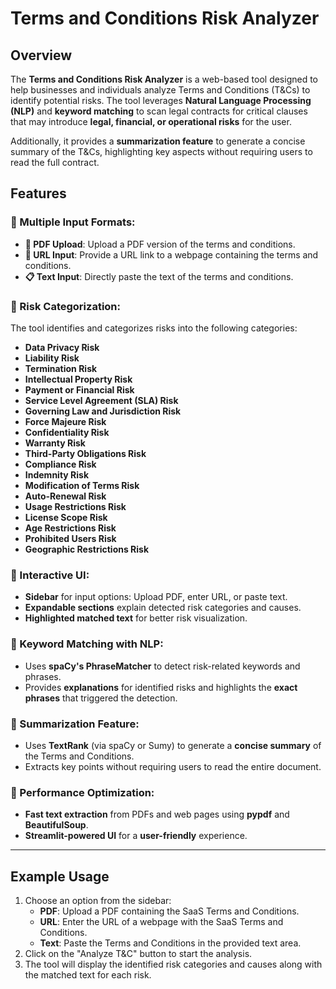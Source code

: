 # Terms and Conditions Risk Analyzer

## Overview
The **Terms and Conditions Risk Analyzer** is a web-based tool designed to help businesses and individuals analyze Terms and Conditions (T&Cs) to identify potential risks. The tool leverages **Natural Language Processing (NLP)** and **keyword matching** to scan legal contracts for critical clauses that may introduce **legal, financial, or operational risks** for the user.

Additionally, it provides a **summarization feature** to generate a concise summary of the T&Cs, highlighting key aspects without requiring users to read the full contract.

## Features

### 🔹 Multiple Input Formats:
- **📄 PDF Upload**: Upload a PDF version of the terms and conditions.
- **🔗 URL Input**: Provide a URL link to a webpage containing the terms and conditions.
- **📋 Text Input**: Directly paste the text of the terms and conditions.

### 🔹 Risk Categorization:
The tool identifies and categorizes risks into the following categories:

-  **Data Privacy Risk**
-  **Liability Risk**
-  **Termination Risk**
-  **Intellectual Property Risk**
-  **Payment or Financial Risk**
-  **Service Level Agreement (SLA) Risk**
-  **Governing Law and Jurisdiction Risk**
-  **Force Majeure Risk**
-  **Confidentiality Risk**
-  **Warranty Risk**
-  **Third-Party Obligations Risk**
-  **Compliance Risk**
-  **Indemnity Risk**
-  **Modification of Terms Risk**
-  **Auto-Renewal Risk**
-  **Usage Restrictions Risk**
-  **License Scope Risk**
-  **Age Restrictions Risk**
-  **Prohibited Users Risk**
-  **Geographic Restrictions Risk**

### 🔹 Interactive UI:
- **Sidebar** for input options: Upload PDF, enter URL, or paste text.
- **Expandable sections** explain detected risk categories and causes.
- **Highlighted matched text** for better risk visualization.

### 🔹 Keyword Matching with NLP:
- Uses **spaCy's PhraseMatcher** to detect risk-related keywords and phrases.
- Provides **explanations** for identified risks and highlights the **exact phrases** that triggered the detection.

### 🔹 Summarization Feature:
- Uses **TextRank** (via spaCy or Sumy) to generate a **concise summary** of the Terms and Conditions.
- Extracts key points without requiring users to read the entire document.

### 🔹 Performance Optimization:
- **Fast text extraction** from PDFs and web pages using **pypdf** and **BeautifulSoup**.
- **Streamlit-powered UI** for a **user-friendly** experience.

---

## Example Usage
1. Choose an option from the sidebar:
   - **PDF**: Upload a PDF containing the SaaS Terms and Conditions.
   - **URL**: Enter the URL of a webpage with the SaaS Terms and Conditions.
   - **Text**: Paste the Terms and Conditions in the provided text area.
2. Click on the "Analyze T&C" button to start the analysis.
3. The tool will display the identified risk categories and causes along with the matched text for each risk.
